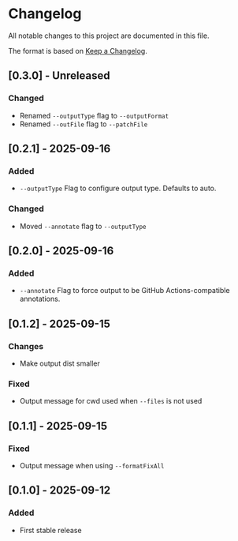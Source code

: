 # Changelog

All notable changes to this project are documented in this file.

The format is based on [Keep a Changelog](https://keepachangelog.com/en/1.0.0/).

## [0.3.0] - Unreleased

### Changed

- Renamed `--outputType` flag to `--outputFormat` 
- Renamed `--outFile` flag to `--patchFile` 

## [0.2.1] - 2025-09-16

### Added

- `--outputType` Flag to configure output type. Defaults to auto.

### Changed

- Moved `--annotate` flag to `--outputType` 

## [0.2.0] - 2025-09-16

### Added

- `--annotate` Flag to force output to be GitHub Actions-compatible annotations.

## [0.1.2] - 2025-09-15

### Changes

- Make output dist smaller

### Fixed

- Output message for cwd used when `--files` is not used

## [0.1.1] - 2025-09-15

### Fixed

- Output message when using `--formatFixAll`

## [0.1.0] - 2025-09-12

### Added

- First stable release
